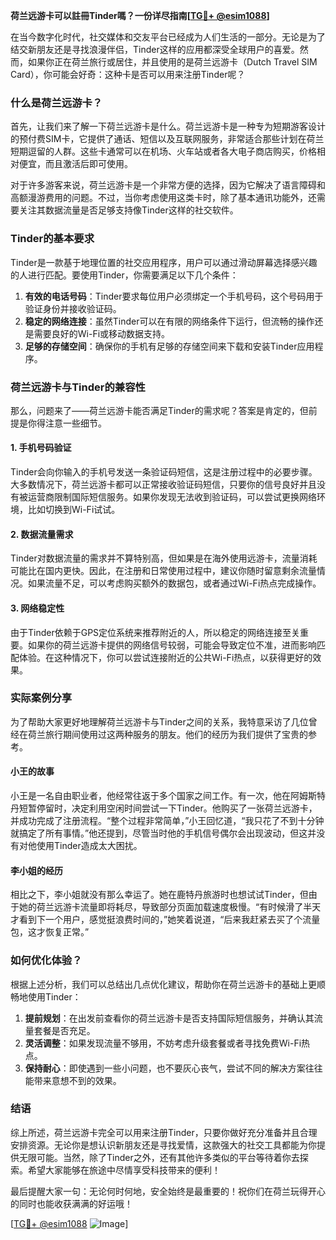**荷兰远游卡可以註冊Tinder嗎？一份详尽指南[[TG💪+ @esim1088](https://t.me/s/esim1088)]**

在当今数字化时代，社交媒体和交友平台已经成为人们生活的一部分。无论是为了结交新朋友还是寻找浪漫伴侣，Tinder这样的应用都深受全球用户的喜爱。然而，如果你正在荷兰旅行或居住，并且使用的是荷兰远游卡（Dutch Travel SIM Card），你可能会好奇：这种卡是否可以用来注册Tinder呢？

### 什么是荷兰远游卡？

首先，让我们来了解一下荷兰远游卡是什么。荷兰远游卡是一种专为短期游客设计的预付费SIM卡，它提供了通话、短信以及互联网服务，非常适合那些计划在荷兰短期逗留的人群。这些卡通常可以在机场、火车站或者各大电子商店购买，价格相对便宜，而且激活后即可使用。

对于许多游客来说，荷兰远游卡是一个非常方便的选择，因为它解决了语言障碍和高额漫游费用的问题。不过，当你考虑使用这类卡时，除了基本通讯功能外，还需要关注其数据流量是否足够支持像Tinder这样的社交软件。

### Tinder的基本要求

Tinder是一款基于地理位置的社交应用程序，用户可以通过滑动屏幕选择感兴趣的人进行匹配。要使用Tinder，你需要满足以下几个条件：

1. **有效的电话号码**：Tinder要求每位用户必须绑定一个手机号码，这个号码用于验证身份并接收验证码。
2. **稳定的网络连接**：虽然Tinder可以在有限的网络条件下运行，但流畅的操作还是需要良好的Wi-Fi或移动数据支持。
3. **足够的存储空间**：确保你的手机有足够的存储空间来下载和安装Tinder应用程序。

### 荷兰远游卡与Tinder的兼容性

那么，问题来了——荷兰远游卡能否满足Tinder的需求呢？答案是肯定的，但前提是你得注意一些细节。

#### 1. 手机号码验证
Tinder会向你输入的手机号发送一条验证码短信，这是注册过程中的必要步骤。大多数情况下，荷兰远游卡都可以正常接收验证码短信，只要你的信号良好并且没有被运营商限制国际短信服务。如果你发现无法收到验证码，可以尝试更换网络环境，比如切换到Wi-Fi试试。

#### 2. 数据流量需求
Tinder对数据流量的需求并不算特别高，但如果是在海外使用远游卡，流量消耗可能比在国内更快。因此，在注册和日常使用过程中，建议你随时留意剩余流量情况。如果流量不足，可以考虑购买额外的数据包，或者通过Wi-Fi热点完成操作。

#### 3. 网络稳定性
由于Tinder依赖于GPS定位系统来推荐附近的人，所以稳定的网络连接至关重要。如果你的荷兰远游卡提供的网络信号较弱，可能会导致定位不准，进而影响匹配体验。在这种情况下，你可以尝试连接附近的公共Wi-Fi热点，以获得更好的效果。

### 实际案例分享

为了帮助大家更好地理解荷兰远游卡与Tinder之间的关系，我特意采访了几位曾经在荷兰旅行期间使用过这两种服务的朋友。他们的经历为我们提供了宝贵的参考。

#### 小王的故事
小王是一名自由职业者，他经常往返于多个国家之间工作。有一次，他在阿姆斯特丹短暂停留时，决定利用空闲时间尝试一下Tinder。他购买了一张荷兰远游卡，并成功完成了注册流程。“整个过程非常简单，”小王回忆道，“我只花了不到十分钟就搞定了所有事情。”他还提到，尽管当时他的手机信号偶尔会出现波动，但这并没有对他使用Tinder造成太大困扰。

#### 李小姐的经历
相比之下，李小姐就没有那么幸运了。她在鹿特丹旅游时也想试试Tinder，但由于她的荷兰远游卡流量即将耗尽，导致部分页面加载速度极慢。“有时候滑了半天才看到下一个用户，感觉挺浪费时间的，”她笑着说道，“后来我赶紧去买了个流量包，这才恢复正常。”

### 如何优化体验？

根据上述分析，我们可以总结出几点优化建议，帮助你在荷兰远游卡的基础上更顺畅地使用Tinder：

1. **提前规划**：在出发前查看你的荷兰远游卡是否支持国际短信服务，并确认其流量套餐是否充足。
2. **灵活调整**：如果发现流量不够用，不妨考虑升级套餐或者寻找免费Wi-Fi热点。
3. **保持耐心**：即使遇到一些小问题，也不要灰心丧气，尝试不同的解决方案往往能带来意想不到的效果。

### 结语

综上所述，荷兰远游卡完全可以用来注册Tinder，只要你做好充分准备并且合理安排资源。无论你是想认识新朋友还是寻找爱情，这款强大的社交工具都能为你提供无限可能。当然，除了Tinder之外，还有其他许多类似的平台等待着你去探索。希望大家能够在旅途中尽情享受科技带来的便利！

最后提醒大家一句：无论何时何地，安全始终是最重要的！祝你们在荷兰玩得开心的同时也能收获满满的好运哦！

[[TG💪+ @esim1088](https://t.me/s/esim1088) ![Image](https://i.postimg.cc/4NQfJmqS/Snipaste-2025-05-13-00-14-12.png)]